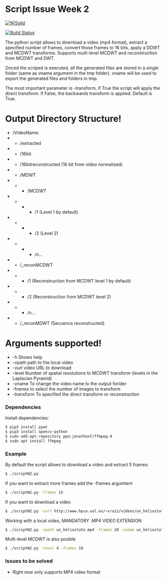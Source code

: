# Script Issue Week 2

[![N|Solid](https://cldup.com/dTxpPi9lDf.thumb.png)](https://nodesource.com/products/nsolid)

[![Build Status](https://travis-ci.org/joemccann/dillinger.svg?branch=master)](https://travis-ci.org/joemccann/dillinger)

The python script allows to download a video (mp4 format), extract a specified number of frames, convert those frames to 16 bits, apply a DDWT and MCDWT transforms. Supports multi-level MCDWT and reconstruction from MCDWT and DWT.

Onced the scriped is executed, all the generated files are stored in a single folder (same as vname argument in the tmp folder). vname will be used to export the generated files and folders in tmp.

The most important parameter is -transform, if True the script will apply the direct transform. If False, the backwards transform is applied. Default is True.

# Output Directory Structure!
-  /VideoName:
  - - /extracted
  - - /16bit
  - - /16bitreconstructed (16 bit from video normalized)
  - - /MDWT
  - - - /MCDWT
  - - - - /1 (Level 1 by default)
  - - - - /2 (Level 2)
  - - - - /n...
  - - /_reconMCDWT
  - - - /1 (Reconstruction from MCDWT level 1 by default)
  - - - /2 (Reconstruction from MCDWT level 2)
  - - - /n...
  - - /_reconMDWT (Secuence reconstructed)


# Arguments supported!

  - -h Shows help
  - -vpath path to the local video
  - -vurl video URL to download
  - -level Number of spatial resolutions to MCDWT transform (levels in the Laplacian Pyramid)
  - -vname To change the video name to the output forlder
  - -frames to select the number of images to transform
  - -transform To specified the direct transform or reconstruction

### Dependencies

Install  dependencies:

```sh
$ pip3 install pywt
$ pip3 install opencv-python
$ sudo add-apt-repository ppa:jonathonf/ffmpeg-4
$ sudo apt install ffmpeg
```

### Example

By default the script allows to download a video and extract 5 frames:

```sh
$ ./scriptW2.py
```

If you want to extract more frames add the -frames argumtent
```sh
$ ./scriptW2.py -frames 15
```

If you want to download a video
```sh
$ ./scriptW2.py -vurl http://www.hpca.ual.es/~vruiz/videos/un_heliostato.mp4
```

Working with a local video, MANDATORY .MP4 VIDEO EXTENSION
```sh
$ ./scriptW2.py -vpath un_heliostato.mp4 -frames 20 -vname un_heliostato
```

Multi-level MCDWT is also posible
```sh
$ ./scriptW2.py -level 4 -frames 10
```


### Issues to be solved

  - Right now only supports MP4 video format



   [dill]: <https://github.com/joemccann/dillinger>
   [git-repo-url]: <https://github.com/joemccann/dillinger.git>
   [john gruber]: <http://daringfireball.net>
   [df1]: <http://daringfireball.net/projects/markdown/>
   [markdown-it]: <https://github.com/markdown-it/markdown-it>
   [Ace Editor]: <http://ace.ajax.org>
   [node.js]: <http://nodejs.org>
   [Twitter Bootstrap]: <http://twitter.github.com/bootstrap/>
   [jQuery]: <http://jquery.com>
   [@tjholowaychuk]: <http://twitter.com/tjholowaychuk>
   [express]: <http://expressjs.com>
   [AngularJS]: <http://angularjs.org>
   [Gulp]: <http://gulpjs.com>

   [PlDb]: <https://github.com/joemccann/dillinger/tree/master/plugins/dropbox/README.md>
   [PlGh]: <https://github.com/joemccann/dillinger/tree/master/plugins/github/README.md>
   [PlGd]: <https://github.com/joemccann/dillinger/tree/master/plugins/googledrive/README.md>
   [PlOd]: <https://github.com/joemccann/dillinger/tree/master/plugins/onedrive/README.md>
   [PlMe]: <https://github.com/joemccann/dillinger/tree/master/plugins/medium/README.md>
   [PlGa]: <https://github.com/RahulHP/dillinger/blob/master/plugins/googleanalytics/README.md>
